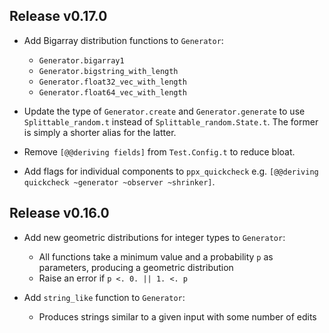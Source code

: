 ## Release v0.17.0

- Add Bigarray distribution functions to `Generator`:
  * `Generator.bigarray1`
  * `Generator.bigstring_with_length`
  * `Generator.float32_vec_with_length`
  * `Generator.float64_vec_with_length`

- Update the type of `Generator.create` and `Generator.generate` to use `Splittable_random.t` instead of `Splittable_random.State.t`. The former is simply a shorter alias for the latter.

- Remove `[@@deriving fields]` from `Test.Config.t` to reduce bloat.

- Add flags for individual components to `ppx_quickcheck` e.g. `[@@deriving quickcheck ~generator ~observer ~shrinker]`.

## Release v0.16.0

- Add new geometric distributions for integer types to `Generator`:
  * All functions take a minimum value and a probability `p` as parameters, producing a
    geometric distribution
  * Raise an error if `p <. 0. || 1. <. p`

- Add `string_like` function to `Generator`:
  * Produces strings similar to a given input with some number of edits
